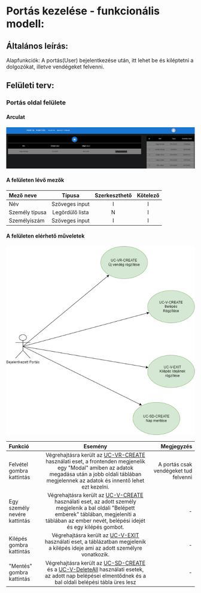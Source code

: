 # Portás kezelése - funkcionális modell:

## Általános leírás:

Alapfunkciók: A portás(User) bejelentkezése után, itt lehet be és kiléptetni a dolgozókat,
illetve vendégeket felvenni.</br>

## Felületi terv:

### Portás oldal felülete

#### Arculat

![portasoldal](portas.png)

#### A felületen lévő mezők

| Mező neve      |     Típusa      | Szerkeszthető | Kötelező |
|:---------------|:---------------:|:-------------:|:--------:|
| Név            | Szöveges input  |       I       |    I     |
| Személy típusa | Legördülő lista |       N       |    I     |
| Személyiszám   | Szöveges input  |       I       |    I     |

#### A felületen elérhető műveletek

![portasoperations](portasoperations.png)

| Funkció                      |                                                                                                            Esemény                                                                                                            |                            Megjegyzés |
|:-----------------------------|:-----------------------------------------------------------------------------------------------------------------------------------------------------------------------------------------------------------------------------:|--------------------------------------:|
| Felvétel gombra kattintás    |  Végrehajtásra került az [UC-VR-CREATE](visitor_usecases.md) használati eset, a frontenden megjenelik egy "Modal" amiben az adatok megadása után a jobb oldali táblában megjelennek az adatok és innentő lehet ezt kezelni.   | A portás csak vendégeket tud felvenni |
| Egy személy nevére kattintás | Végrehajtásra került az [UC-V-CREATE](visit_usecases.md) használati eset, az adott személy megjelenik a bal oldali "Belépett emberek" táblában, megjeleníti a táblában az ember nevét, belépési idejét és egy kilépés gombot. |                                     - |
| Kilépés gombra kattintás     |                                     Végrehajtásra került az [UC-V-EXIT](visitor_usecases.md) használati eset, a táblázatban megjelenik a kilépés ideje ami az adott személyre vonatkozik.                                     |                                     - |
| "Mentés" gombra kattintás    |              Végrehajtásra került az [UC-SD-CREATE](saveday_usecases.md) és a [UC-V-DeleteAll](visit_usecases.md) használati esetek, az adott nap belépései elmentődnek és a bal oldali belépési tábla üres lesz              |                                     - |